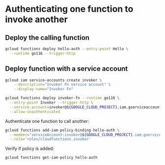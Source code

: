 # Authenticating one function to invoke another

## Deploy the calling function

```bash
gcloud functions deploy hello-auth --entry-point Hello \
  --runtime go116 --trigger-http
```

## Deploy function with a service account

```bash
gcloud iam service-accounts create invoker \
    --description="Invoker Fn service account" \
    --display-name="Invoker Fn"

gcloud functions deploy invoker-fn --runtime go116 \
  --entry-point Invoker --trigger-http \
  --service-account=invoker@${GOOGLE_CLOUD_PROJECT}.iam.gserviceaccount.com \
  --allow-unauthenticated
```

Authenticate one function to call another:

```bash
gcloud functions add-iam-policy-binding hello-auth \
  --member="serviceAccount:invoker@${GOOGLE_CLOUD_PROJECT}.iam.gserviceaccount.com" \
  --role='roles/cloudfunctions.invoker'
```

Verify if policy is added:

```bash
gcloud functions get-iam-policy hello-auth
```
